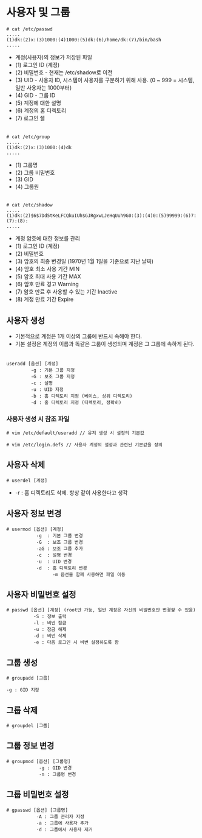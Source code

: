 # 사용자 및 그룹

    # cat /etc/passwd
    .....
    (1)dk:(2)x:(3)1000:(4)1000:(5)dk:(6)/home/dk:(7)/bin/bash
    .....

- 계정(사용자)의 정보가 저장된 파일
- (1) 로그인 ID (계정)
- (2) 비밀번호 - 현재는 /etc/shadow로 이전
- (3) UID - 사용자 ID, 시스템이 사용자를 구분하기 위해 사용. (0 ~ 999 = 시스템, 일반 사용자는 1000부터)
- (4) GID - 그룹 ID
- (5) 계정에 대한 설명
- (6) 계정의 홈 디렉토리
- (7) 로그인 쉘

######

    # cat /etc/group
    .....
    (1)dk:(2)x:(3)1000:(4)dk
    .....

- (1) 그룹명
- (2) 그룹 비밀번호
- (3) GID
- (4) 그룹원
######

    # cat /etc/shadow
    .....
    (1)dk:(2)$6$7Dd5tKeLFCQkuIUh$GJRgxwLJeHqUuh9G0:(3):(4)0:(5)99999:(6)7:(7):(8):
    .....

- 계정 암호에 대한 정보를 관리
- (1) 로그인 ID (계정)
- (2) 비밀번호
- (3)  암호의 최종 변경일 (1970년 1월 1일을 기준으로 지난 날짜)
- (4)  암호 최소 사용 기간 MIN
- (5)  암호 최대 사용 기간 MAX
- (6)  암호 만료 경고 Warning
- (7)  암호 만료 후 사용할 수 있는 기간 Inactive
- (8)  계정 만료 기간 Expire

## 사용자 생성

- 기본적으로 계정은 1개 이상의 그룹에 반드시 속해야 한다.
- 기본 설정은 계정의 이름과 똑같은 그룹이 생성되며 계정은 그 그룹에 속하게 된다.

######

    useradd [옵션] [계정]
             -g : 기본 그룹 지정
             -G : 보조 그룹 지정
             -c : 설명
             -u : UID 지정
             -b : 홈 디렉토리 지정 (베이스, 상위 디렉토리)
             -d : 홈 디렉토리 지정 (디렉토리, 정확히)

### 사용자 생성 시 참조 파일

    # vim /etc/default/useradd // 유저 생성 시 설정의 기본값

    # vim /etc/login.defs // 사용자 계정의 설정과 관련된 기본값을 정의

## 사용자 삭제

    # userdel [계정]

- \-r : 홈 디렉토리도 삭제. 항상 같이 사용한다고 생각

## 사용자 정보 변경

    # usermod [옵션] [계정]
               -g  : 기본 그룹 변경
               -G  : 보조 그룹 변경
               -aG : 보조 그룹 추가
               -c  : 설명 변경
               -u  : UID 변경
               -d  : 홈 디렉토리 변경
                     -m 옵션을 함께 사용하면 파일 이동

## 사용자 비밀번호 설정

    # passwd [옵션] [계정] (root만 가능, 일반 계정은 자신의 비밀번호만 변경할 수 있음)
              -S : 정보 출력
              -l : 비번 잠금
              -u : 잠금 해제
              -d : 비번 삭제
              -e : 다음 로그인 시 비번 설정하도록 함

## 그룹 생성

    # groupadd [그룹]

    -g : GID 지정

## 그룹 삭제

    # groupdel [그룹]

## 그룹 정보 변경

    # groupmod [옵션] [그룹명]
                -g : GID 변경
                -n : 그룹명 변경

## 그룹 비밀번호 설정

    # gpasswd [옵션] [그룹명]
               -A : 그룹 관리자 지정
               -a : 그룹에 사용자 추가
               -d : 그룹에서 사용자 제거
